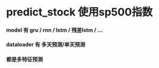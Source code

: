 # predict_stock 使用sp500指数
#### model 有 gru / rnn / lstm / 残差lstm / ...
#### dataloader 有 多天预测/单天预测 
#### 都是多特征预测

